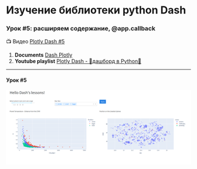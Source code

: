 # Изучение библиотеки python **Dash**
### Урок #5: расширяем содержание, @app.callback

:tv: Видео [Plotly Dash #5][1]

1. **Documents** [Dash Plotly](https://dash.plotly.com/layout)
2. **Youtube playlist** [Plotly Dash - 🚀дашборд в Python🐍](https://www.youtube.com/watch?v=HExq59HlFb0&list=PLIAV3wuAPHZouwZlmvqmC-djRsaDKT8rC&index=1)

---
####  Урок #5

![Lesson's dash](lesson.png)


[1]: https://www.youtube.com/watch?v=-gpWESoHRtE&list=PLIAV3wuAPHZouwZlmvqmC-djRsaDKT8rC&index=5

